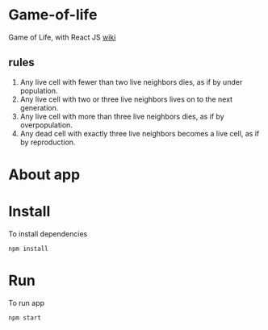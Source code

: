 # Game-of-life
Game of Life, with React JS
[wiki](https://en.wikipedia.org/wiki/Conway%27s_Game_of_Life)

## rules
1. Any live cell with fewer than two live neighbors dies, as if by under population.
2. Any live cell with two or three live neighbors lives on to the next generation.
3. Any live cell with more than three live neighbors dies, as if by overpopulation.
4. Any dead cell with exactly three live neighbors becomes a live cell, as if by reproduction.

# About app


# Install

To install dependencies

```shell
npm install
```

# Run

To run app

```shell
npm start
```
